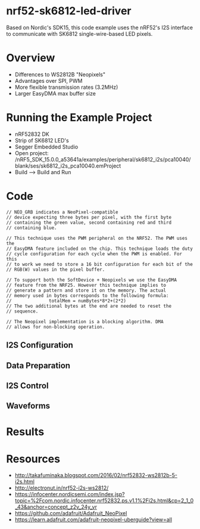 # nrf52-sk6812-led-driver
Based on Nordic's SDK15, this code example uses the nRF52's I2S interface to communicate with SK6812 single-wire-based LED pixels.

# Overview
- Differences to WS2812B "Neopixels"
- Advantages over SPI, PWM
- More flexible transmission rates (3.2MHz)
- Larger EasyDMA max buffer size

# Running the Example Project
- nRF52832 DK
- Strip of SK6812 LED's
- Segger Embedded Studio
- Open project:
/nRF5_SDK_15.0.0_a53641a/examples/peripheral/sk6812_i2s/pca10040/blank/ses/sk6812_i2s_pca10040.emProject
- Build --> Build and Run


# Code
```
// NEO_GRB indicates a NeoPixel-compatible
// device expecting three bytes per pixel, with the first byte
// containing the green value, second containing red and third
// containing blue.

// This technique uses the PWM peripheral on the NRF52. The PWM uses the
// EasyDMA feature included on the chip. This technique loads the duty 
// cycle configuration for each cycle when the PWM is enabled. For this 
// to work we need to store a 16 bit configuration for each bit of the
// RGB(W) values in the pixel buffer.

// To support both the SoftDevice + Neopixels we use the EasyDMA
// feature from the NRF25. However this technique implies to
// generate a pattern and store it on the memory. The actual
// memory used in bytes corresponds to the following formula:
//              totalMem = numBytes*8*2+(2*2)
// The two additional bytes at the end are needed to reset the
// sequence.

// The Neopixel implementation is a blocking algorithm. DMA
// allows for non-blocking operation.
```

## I2S Configuration

## Data Preparation

## I2S Control

## Waveforms


# Results


# Resources
- http://takafuminaka.blogspot.com/2016/02/nrf52832-ws2812b-5-i2s.html
- http://electronut.in/nrf52-i2s-ws2812/
- https://infocenter.nordicsemi.com/index.jsp?topic=%2Fcom.nordic.infocenter.nrf52832.ps.v1.1%2Fi2s.html&cp=2_1_0_43&anchor=concept_z2v_24y_vr
- https://github.com/adafruit/Adafruit_NeoPixel
- https://learn.adafruit.com/adafruit-neopixel-uberguide?view=all
